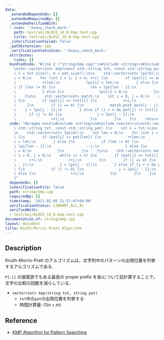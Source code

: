 ```yaml
---
data:
  _extendedDependsOn: []
  _extendedRequiredBy: []
  _extendedVerifiedWith:
  - icon: ':heavy_check_mark:'
    path: test/aoj/ALDS1_14_B.kmp.test.cpp
    title: test/aoj/ALDS1_14_B.kmp.test.cpp
  _isVerificationFailed: false
  _pathExtension: cpp
  _verificationStatusIcon: ':heavy_check_mark:'
  attributes:
    links: []
  bundledCode: "#line 2 \"string/kmp.cpp\"\n#include <string>\n#include <vector>\n\
    \nstd::vector<int> kmp(const std::string txt, const std::string pat) {\n    int\
    \ n = txt.size(), m = pat.size();\n\n    std::vector<int> lps(m);\n    int len\
    \ = 0;\n    for (int i = 1; i < m; ++i) {\n        if (pat[i] == pat[len]) {\n\
    \            ++len;\n            lps[i] = len;\n        } else {\n           \
    \ if (len != 0) {\n                len = lps[len - 1];\n                --i;\n\
    \            } else {\n                lps[i] = 0;\n            }\n        }\n\
    \    }\n\n    std::vector<int> match;\n    int i = 0, j = 0;\n    while (i < n)\
    \ {\n        if (pat[j] == txt[i]) {\n            ++i;\n            ++j;\n   \
    \     }\n        if (j == m) {\n            match.push_back(i - j);\n        \
    \    j = lps[j - 1];\n        } else if (i < n && pat[j] != txt[i]) {\n      \
    \      if (j != 0) {\n                j = lps[j - 1];\n            } else {\n\
    \                ++i;\n            }\n        }\n    }\n    return match;\n}\n"
  code: "#pragma once\n#include <string>\n#include <vector>\n\nstd::vector<int> kmp(const\
    \ std::string txt, const std::string pat) {\n    int n = txt.size(), m = pat.size();\n\
    \n    std::vector<int> lps(m);\n    int len = 0;\n    for (int i = 1; i < m; ++i)\
    \ {\n        if (pat[i] == pat[len]) {\n            ++len;\n            lps[i]\
    \ = len;\n        } else {\n            if (len != 0) {\n                len =\
    \ lps[len - 1];\n                --i;\n            } else {\n                lps[i]\
    \ = 0;\n            }\n        }\n    }\n\n    std::vector<int> match;\n    int\
    \ i = 0, j = 0;\n    while (i < n) {\n        if (pat[j] == txt[i]) {\n      \
    \      ++i;\n            ++j;\n        }\n        if (j == m) {\n            match.push_back(i\
    \ - j);\n            j = lps[j - 1];\n        } else if (i < n && pat[j] != txt[i])\
    \ {\n            if (j != 0) {\n                j = lps[j - 1];\n            }\
    \ else {\n                ++i;\n            }\n        }\n    }\n    return match;\n\
    }"
  dependsOn: []
  isVerificationFile: false
  path: string/kmp.cpp
  requiredBy: []
  timestamp: '2021-02-05 21:57:07+09:00'
  verificationStatus: LIBRARY_ALL_AC
  verifiedWith:
  - test/aoj/ALDS1_14_B.kmp.test.cpp
documentation_of: string/kmp.cpp
layout: document
title: Knuth-Morris-Pratt Algorithm
---
```


## Description

Knuth-Morris-Pratt のアルゴリズムは，文字列中のパターンの出現位置を列挙するアルゴリズムである．

`P[:i]` の接尾辞でもある最長の proper prefix を各$i$について前計算することで， 文字の比較の回数を減らしている．

- `vector<int> kmp(string txt, string pat)`
    - `txt`中の`pat`の出現位置を列挙する
    - 時間計算量: $O(n + m)$

## Reference

- [KMP Algorithm for Pattern Searching](https://www.geeksforgeeks.org/kmp-algorithm-for-pattern-searching/)